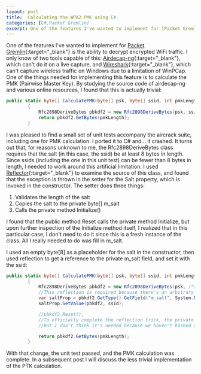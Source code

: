 ```yaml
---
layout: post
title:  Calculating the WPA2 PMK using C#
categories: [C#,Packet Gremlin]
excerpt: One of the features I've wanted to implement for [Packet Gremlin](https://github.com/SapientGuardian/LibPacketGremlin){:target="_blank"} is the ability to decrypt encrypted WiFi traffic. I only know of two tools capable of this: [Airdecap-ng](http://www.aircrack-ng.org/doku.php?id=airdecap-ng){:target="_blank"}, which can't do it on a live capture, and [Wireshark](http://www.wireshark.org){:target="_blank"}, which can't capture wireless traffic on Windows due to a limitation of WinPCap. One of the things needed for implementing this feature is to calculate the PMK (Pairwise Master Key). By studying the source code of airdecap-ng and various online resources, I found that this is actually trivial.
---
```


One of the features I've wanted to implement for [Packet Gremlin](https://github.com/SapientGuardian/LibPacketGremlin){:target="_blank"} is the ability to decrypt encrypted WiFi traffic. I only know of two tools capable of this: [Airdecap-ng](http://www.aircrack-ng.org/doku.php?id=airdecap-ng){:target="_blank"}, which can't do it on a live capture, and [Wireshark](http://www.wireshark.org){:target="_blank"}, which can't capture wireless traffic on Windows due to a limitation of WinPCap. One of the things needed for implementing this feature is to calculate the PMK (Pairwise Master Key). By studying the source code of airdecap-ng and various online resources, I found that this is actually trivial:

```cs
public static byte[] CalculatePMK(byte[] psk, byte[] ssid, int pmkLength = 32)
        {
            Rfc2898DeriveBytes pbkdf2 = new Rfc2898DeriveBytes(psk, ssid, 4096);
            return pbkdf2.GetBytes(pmkLength);
        }
```

I was pleased to find a small set of unit tests accompany the aircrack suite, including one for PMK calculation. I ported it to C# and... it crashed. It turns out that, for reasons unknown to me, the Rfc2898DeriveBytes class requires that the salt (in this case, the ssid) be at least 8 bytes in length. Since ssids (including the one in this unit test) can be fewer than 8 bytes in length, I needed to work around this artificial limitation. I used [Reflector](https://www.red-gate.com/products/dotnet-development/reflector/){:target="_blank"} to examine the source of this class, and found that the exception is thrown in the setter for the Salt property, which is invoked in the constructor. The setter does three things:

1. Validates the length of the salt
2. Copies the salt to the private byte[] m_salt
3. Calls the private method Initialize()

I found that the public method Reset calls the private method Initialize, but upon further inspection of the Initialize method itself, I realized that in this particular case, I don't need to do it since this is a fresh instance of the class. All I really needed to do was fill in m_salt.

I used an empty byte[8] as a placeholder for the salt in the constructor, then used reflection to get a reference to the private m_salt field, and set it with the ssid:

```cs
public static byte[] CalculatePMK(byte[] psk, byte[] ssid, int pmkLength = 32)
        {
            Rfc2898DeriveBytes pbkdf2 = new Rfc2898DeriveBytes(psk, /*ssid*/ new byte[8], 4096);
            //This reflection is required because there's an arbitrary restriction that the salt must be at least 8 bytes
            var saltProp = pbkdf2.GetType().GetField("m_salt", System.Reflection.BindingFlags.NonPublic | System.Reflection.BindingFlags.Instance);
            saltProp.SetValue(pbkdf2, ssid);

            //pbkdf2.Reset(); 
            //To officially complete the reflection trick, the private method Initialize() should be called. That's all Reset() does. 
            //But I don't think it's needed because we haven't hashed anything yet.

            return pbkdf2.GetBytes(pmkLength);
        }
```

With that change, the unit test passed, and the PMK calculation was complete. In a subsequent post I will discuss the less trivial implementation of the PTK calculation.